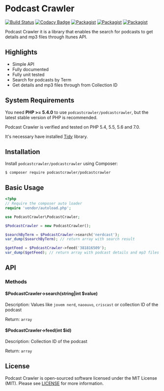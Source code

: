 # Podcast Crawler
[![Build Status](https://travis-ci.org/podcastcrawler/podcastcrawler.svg?branch=master)](https://travis-ci.org/podcastcrawler/podcastcrawler)
[![Codacy Badge](https://api.codacy.com/project/badge/Grade/7823d6165f3244f196c5df469b3be5d6)](https://www.codacy.com/app/doriansampaioneto/podcastcrawler?utm_source=github.com&amp;utm_medium=referral&amp;utm_content=podcastcrawler/podcastcrawler&amp;utm_campaign=Badge_Grade)
[![Packagist](https://img.shields.io/packagist/v/podcastcrawler/podcastcrawler.svg?maxAge=2592000)](https://packagist.org/packages/podcastcrawler/podcastcrawler)
[![Packagist](https://img.shields.io/packagist/dt/podcastcrawler/podcastcrawler.svg?maxAge=2592000)](https://packagist.org/packages/podcastcrawler/podcastcrawler)
[![Packagist](https://img.shields.io/packagist/l/podcastcrawler/podcastcrawler.svg?maxAge=2592000)](https://packagist.org/packages/podcastcrawler/podcastcrawler)

Podcast Crawler it is a library that enables the search for podcasts to get details and mp3 files through Itunes API.

## Highlights

* Simple API
* Fully documented
* Fully unit tested
* Search for podcasts by Term
* Get details and mp3 files through from Collection ID

## System Requirements

You need **PHP >= 5.4.0** to use `podcastcrawler/podcastcrawler`, but the latest stable version of PHP is recommended.

Podcast Crawler is verified and tested on PHP 5.4, 5.5, 5.6 and 7.0.

It's necessary have installed [Tidy](http://php.net/manual/pt_BR/book.tidy.php) library.


## Installation

Install `podcastcrawler/podcastcrawler` using Composer:

```
$ composer require podcastcrawler/podcastcrawler
```


## Basic Usage

```php
<?php
// Require the composer auto loader
require 'vendor/autoload.php';

use PodcastCrawler\PodcastCrawler;

$PodcastCrawler = new PodcastCrawler();

$searchByTerm = $PodcastCrawler->search('nerdcast');
var_dump($searchByTerm); // return array with search result

$getFeed = $PodcastCrawler->feed('381816509');
var_dump($getFeed); // return array with podcast details and mp3 files
```

## API

### Methods

#### $PodcastCrawler->search(string|int $value)

Description: Values like `jovem nerd`, `naoouvo`, `criscast` or collection ID of the podcast

Return: `array`

#### $PodcastCrawler->feed(int $id)

Description: Collection ID of the podcast

Return: `array`

## License

Podcast Crawler is open-sourced software licensed under the MIT License (MIT). Please see [LICENSE](/LICENSE.md) for more information.